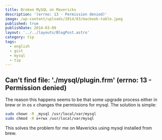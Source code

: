 ```yaml
---
title: Broken MySQL on Mavericks
description: '(errno: 13 - Permission denied)'
image: /wp-content/uploads/2014/03/macbook-table.jpeg
published: true
publishDate: 2014-03-09
layout: '../../layouts/BlogPost.astro'
category: tip
tags:
  - english
  - gist
  - mysql
  - tip
---
```


## Can't find file: './mysql/plugin.frm' (errno: 13 - Permission denied)

The reason this happens seems to be that some upgrade process either in brew or in os x changes the permissions for mysql. The solution is simple:

```bash
sudo chown -R _mysql /usr/local/var/mysql
sudo chmod -R o+rwx /usr/local/var/mysql
```

This solves the problem for me on Mavericks using mysql installed from brew.
